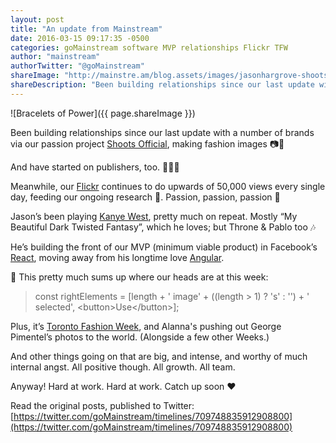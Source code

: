 ```yaml
---
layout: post
title: "An update from Mainstream"
date: 2016-03-15 09:17:35 -0500
categories: goMainstream software MVP relationships Flickr TFW
author: "mainstream"
authorTwitter: "@goMainstream"
shareImage: "http://mainstre.am/blog.assets/images/jasonhargrove-shoots-1.1-bracelets-of-power.jpg"
shareDescription: "Been building relationships since our last update with a number of brands via our passion project @ShootsOfficial, making fashion images 📷📸"
---
```

![Bracelets of Power]({{ page.shareImage }})

Been building relationships since our last update with a number of brands via our passion project [Shoots Official](https://twitter.com/ShootsOfficial), making fashion images 📷📸

And have started on publishers, too. 👗📑📖

Meanwhile, our [Flickr](https://www.flickr.com/photos/gomainstream) continues to do upwards of 50,000 views every single day, feeding our ongoing research 🍔. Passion, passion, passion 🍎

Jason’s been playing [Kanye West](https://twitter.com/kanyewest), pretty much on repeat. Mostly “My Beautiful Dark Twisted Fantasy”, which he loves; but Throne & Pablo too 🎶

He’s building the front of our MVP (minimum viable product) in Facebook’s [React](http://facebook.github.io/react/), moving away from his longtime love [Angular](https://angularjs.org).

🎹 This pretty much sums up where our heads are at this week:

>const rightElements = [length + ' image' + ((length > 1) ? 's' : '') + ' selected', &#60;button&#62;Use&#60;/button&#62;];

Plus, it’s [Toronto Fashion Week](http://toronto-fashionweek.com), and Alanna's pushing out George Pimentel’s photos to the world. (Alongside a few other Weeks.)

And other things going on that are big, and intense, and worthy of much internal angst. All positive though. All growth. All team.

Anyway! Hard at work. Hard at work. Catch up soon ❤️

Read the original posts, published to Twitter: [https://twitter.com/goMainstream/timelines/709748835912908800](https://twitter.com/goMainstream/timelines/709748835912908800)


